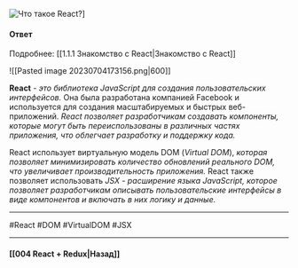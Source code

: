![Что такое React?](https://youtu.be/7TvS0iKR3_c?t=638)]

#### Ответ

Подробнее: [[1.1.1 Знакомство с React|Знакомство с React]]

![[Pasted image 20230704173156.png|600]]

**React** - *это библиотека JavaScript для создания пользовательских интерфейсов.* Она была разработана компанией Facebook и используется для создания масштабируемых и быстрых веб-приложений. *React позволяет разработчикам создавать компоненты, которые могут быть переиспользованы в различных частях приложения, что облегчает разработку и поддержку кода.*

React использует виртуальную модель DOM (*Virtual DOM*), *которая позволяет минимизировать количество обновлений реального DOM, что увеличивает производительность приложения.* React также позволяет использовать *JSX - расширение языка JavaScript, которое позволяет разработчикам описывать пользовательские интерфейсы в виде компонентов и включать в них логику и данные.*

____
#React #DOM #VirtualDOM #JSX

____

#### [[004 React + Redux|Назад]]